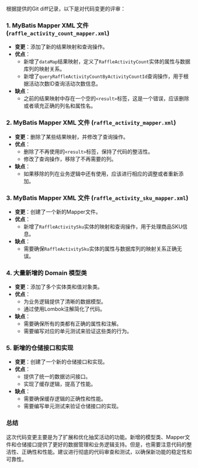根据提供的Git diff记录，以下是对代码变更的评审：

### 1. MyBatis Mapper XML 文件 (`raffle_activity_count_mapper.xml`)

- **变更**：添加了新的结果映射和查询操作。
- **优点**：
  - 新增了`dataMap`结果映射，定义了`RaffleActivityCount`实体的属性与数据库列的映射关系。
  - 新增了`queryRaffleActivityCountByActivityCountId`查询操作，用于根据活动次数ID查询活动次数信息。
- **缺点**：
  - 之前的结果映射中存在一个空的`<result>`标签，这是一个错误，应该删除或者填充正确的列名和属性名。

### 2. MyBatis Mapper XML 文件 (`raffle_activity_mapper.xml`)

- **变更**：删除了某些结果映射，并修改了查询操作。
- **优点**：
  - 删除了不再使用的`<result>`标签，保持了代码的整洁性。
  - 修改了查询操作，移除了不再需要的列。
- **缺点**：
  - 如果移除的列在业务逻辑中还有使用，应该进行相应的调整或者重新添加。

### 3. MyBatis Mapper XML 文件 (`raffle_activity_sku_mapper.xml`)

- **变更**：创建了一个新的Mapper文件。
- **优点**：
  - 新增了`RaffleActivitySku`实体的映射和查询操作，用于处理商品SKU信息。
- **缺点**：
  - 需要确保`RaffleActivitySku`实体的属性与数据库列的映射关系正确无误。

### 4. 大量新增的 Domain 模型类

- **变更**：添加了多个实体类和值对象类。
- **优点**：
  - 为业务逻辑提供了清晰的数据模型。
  - 通过使用Lombok注解简化了代码。
- **缺点**：
  - 需要确保所有的类都有正确的属性和注解。
  - 需要编写对应的单元测试来验证这些类的行为。

### 5. 新增的仓储接口和实现

- **变更**：创建了一个新的仓储接口和实现。
- **优点**：
  - 提供了统一的数据访问接口。
  - 实现了缓存逻辑，提高了性能。
- **缺点**：
  - 需要确保缓存逻辑的正确性和性能。
  - 需要编写单元测试来验证仓储接口的实现。

### 总结

这次代码变更主要是为了扩展和优化抽奖活动的功能。新增的模型类、Mapper文件和仓储接口提供了更好的数据管理和业务逻辑支持。但是，也需要注意代码的整洁性、正确性和性能。建议进行彻底的代码审查和测试，以确保新功能的稳定性和可靠性。